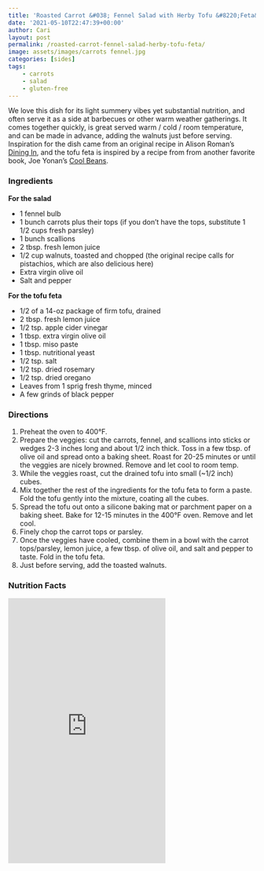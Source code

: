 ```yaml
---
title: 'Roasted Carrot &#038; Fennel Salad with Herby Tofu &#8220;Feta&#8221;'
date: '2021-05-10T22:47:39+00:00'
author: Cari
layout: post
permalink: /roasted-carrot-fennel-salad-herby-tofu-feta/
image: assets/images/carrots fennel.jpg
categories: [sides]
tags:
    - carrots
    - salad
    - gluten-free
---
```


We love this dish for its light summery vibes yet substantial nutrition, and often serve it as a side at barbecues or other warm weather gatherings. It comes together quickly, is great served warm / cold / room temperature, and can be made in advance, adding the walnuts just before serving. Inspiration for the dish came from an original recipe in Alison Roman’s [Dining In](https://www.alisoneroman.com/dining-in), and the tofu feta is inspired by a recipe from from another favorite book, Joe Yonan’s [Cool Beans](https://www.joeyonan.com/my-books/).

### Ingredients

**For the salad**
- 1 fennel bulb
- 1 bunch carrots plus their tops (if you don’t have the tops, substitute 1 1/2 cups fresh parsley)
- 1 bunch scallions
- 2 tbsp. fresh lemon juice
- 1/2 cup walnuts, toasted and chopped (the original recipe calls for pistachios, which are also delicious here)
- Extra virgin olive oil
- Salt and pepper

**For the tofu feta**
- 1/2 of a 14-oz package of firm tofu, drained
- 2 tbsp. fresh lemon juice
- 1/2 tsp. apple cider vinegar
- 1 tbsp. extra virgin olive oil
- 1 tbsp. miso paste
- 1 tbsp. nutritional yeast
- 1/2 tsp. salt
- 1/2 tsp. dried rosemary
- 1/2 tsp. dried oregano
- Leaves from 1 sprig fresh thyme, minced
- A few grinds of black pepper

### Directions

1. Preheat the oven to 400°F.
2. Prepare the veggies: cut the carrots, fennel, and scallions into sticks or wedges 2-3 inches long and about 1/2 inch thick. Toss in a few tbsp. of olive oil and spread onto a baking sheet. Roast for 20-25 minutes or until the veggies are nicely browned. Remove and let cool to room temp.
3. While the veggies roast, cut the drained tofu into small (~1/2 inch) cubes.
4. Mix together the rest of the ingredients for the tofu feta to form a paste. Fold the tofu gently into the mixture, coating all the cubes.
5. Spread the tofu out onto a silicone baking mat or parchment paper on a baking sheet. Bake for 12-15 minutes in the 400°F oven. Remove and let cool.
6. Finely chop the carrot tops or parsley.
7. Once the veggies have cooled, combine them in a bowl with the carrot tops/parsley, lemon juice, a few tbsp. of olive oil, and salt and pepper to taste. Fold in the tofu feta.
8. Just before serving, add the toasted walnuts.

<h3> Nutrition Facts </h3>

<iframe title="CRONOMETER.com" width="320" height="540" src="https://cronometer.com/facts.html?food=31175825&measure=0&labelType=AMERICAN_2016" frameborder="0"></iframe>
